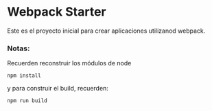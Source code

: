 # Webpack Starter

Este es el proyecto inicial para crear aplicaciones utilizanod webpack.

### Notas:
Recuerden reconstruir los módulos de node
```
npm install
```

y para construir el build, recuerden:

```
npm run build
```